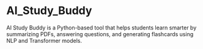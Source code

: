 # AI_Study_Buddy
AI Study Buddy is a Python-based tool that helps students learn smarter by summarizing PDFs, answering questions, and generating flashcards using NLP and Transformer models.
